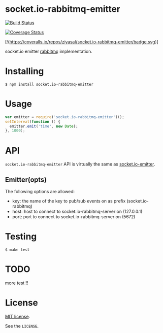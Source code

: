 # socket.io-rabbitmq-emitter

[![Build Status](https://travis-ci.org/ziyasal/socket.io-rabbitmq-emitter.svg)](https://travis-ci.org/ziyasal/socket.io-rabbitmq-emitter)

[![Coverage Status](https://coveralls.io/repos/ziyasal/socket.io-rabbitmq-emitter/badge.svg)](https://coveralls.io/r/ziyasal/socket.io-rabbitmq-emitter)

[!(https://coveralls.io/repos/ziyasal/socket.io-rabbitmq-emitter/badge.svg)]

socket.io emitter [rabbitmq](https://www.rabbitmq.com/) implementation.


# Installing

```shell
$ npm install socket.io-rabbitmq-emitter
```


# Usage

```js
var emitter = require('socket.io-rabbitmq-emitter')();
setInterval(function () {
  emitter.emit('time', new Date);
}, 1000);
```


# API

`socket.io-rabbitmq-emitter` API is virtually the same as [socket.io-emitter](https://github.com/automattic/socket.io-emitter#api).

## Emitter(opts)

The following options are allowed:

- key: the name of the key to pub/sub events on as prefix (socket.io-rabbitmq)
- host: host to connect to socket.io-rabbitmq-server on (127.0.0.1)
- port: port to connect to socket.io-rabbitmq-server on (5672)


# Testing

```shell
$ make test
```


# TODO
more test !!


# License

[MIT license](http://www.opensource.org/licenses/mit-license.php).

See the `LICENSE`.